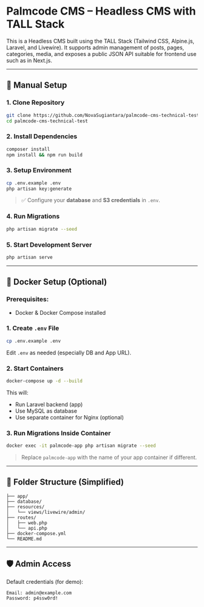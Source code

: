 # Palmcode CMS – Headless CMS with TALL Stack

This is a Headless CMS built using the TALL Stack (Tailwind CSS, Alpine.js, Laravel, and Livewire). It supports admin management of posts, pages, categories, media, and exposes a public JSON API suitable for frontend use such as in Next.js.

---

## 🚀 Manual Setup

### 1. Clone Repository

```bash
git clone https://github.com/NovaSugiantara/palmcode-cms-technical-test.git
cd palmcode-cms-technical-test
```

### 2. Install Dependencies

```bash
composer install
npm install && npm run build
```

### 3. Setup Environment

```bash
cp .env.example .env
php artisan key:generate
```

> ✅ Configure your **database** and **S3 credentials** in `.env`.

### 4. Run Migrations

```bash
php artisan migrate --seed
```

### 5. Start Development Server

```bash
php artisan serve
```

---

## 🐳 Docker Setup (Optional)

### Prerequisites:

-   Docker & Docker Compose installed

### 1. Create `.env` File

```bash
cp .env.example .env
```

Edit `.env` as needed (especially DB and App URL).

### 2. Start Containers

```bash
docker-compose up -d --build
```

This will:

-   Run Laravel backend (app)
-   Use MySQL as database
-   Use separate container for Nginx (optional)

### 3. Run Migrations Inside Container

```bash
docker exec -it palmcode-app php artisan migrate --seed
```

> Replace `palmcode-app` with the name of your app container if different.

---

## 📂 Folder Structure (Simplified)

```
├── app/
├── database/
├── resources/
│   └── views/livewire/admin/
├── routes/
│   ├── web.php
│   └── api.php
├── docker-compose.yml
└── README.md
```

---

## 🛡️ Admin Access

Default credentials (for demo):

```
Email: admin@example.com
Password: p4ssw0rd!
```
